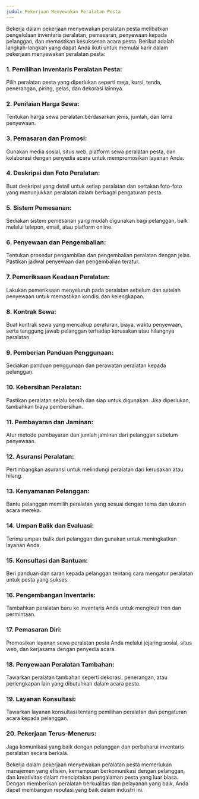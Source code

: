 ```yaml
---
judul: Pekerjaan Menyewakan Peralatan Pesta
---
```


Bekerja dalam pekerjaan menyewakan peralatan pesta melibatkan pengelolaan inventaris peralatan, pemasaran, penyewaan kepada pelanggan, dan memastikan kesuksesan acara pesta. Berikut adalah langkah-langkah yang dapat Anda ikuti untuk memulai karir dalam pekerjaan menyewakan peralatan pesta:

### 1. **Pemilihan Inventaris Peralatan Pesta:**

Pilih peralatan pesta yang diperlukan seperti meja, kursi, tenda, penerangan, piring, gelas, dan dekorasi lainnya.

### 2. **Penilaian Harga Sewa:**

Tentukan harga sewa peralatan berdasarkan jenis, jumlah, dan lama penyewaan.

### 3. **Pemasaran dan Promosi:**

Gunakan media sosial, situs web, platform sewa peralatan pesta, dan kolaborasi dengan penyedia acara untuk mempromosikan layanan Anda.

### 4. **Deskripsi dan Foto Peralatan:**

Buat deskripsi yang detail untuk setiap peralatan dan sertakan foto-foto yang menunjukkan peralatan dalam berbagai pengaturan pesta.

### 5. **Sistem Pemesanan:**

Sediakan sistem pemesanan yang mudah digunakan bagi pelanggan, baik melalui telepon, email, atau platform online.

### 6. **Penyewaan dan Pengembalian:**

Tentukan prosedur pengambilan dan pengembalian peralatan dengan jelas. Pastikan jadwal penyewaan dan pengembalian teratur.

### 7. **Pemeriksaan Keadaan Peralatan:**

Lakukan pemeriksaan menyeluruh pada peralatan sebelum dan setelah penyewaan untuk memastikan kondisi dan kelengkapan.

### 8. **Kontrak Sewa:**

Buat kontrak sewa yang mencakup peraturan, biaya, waktu penyewaan, serta tanggung jawab pelanggan terhadap kerusakan atau hilangnya peralatan.

### 9. **Pemberian Panduan Penggunaan:**

Sediakan panduan penggunaan dan perawatan peralatan kepada pelanggan.

### 10. **Kebersihan Peralatan:**

Pastikan peralatan selalu bersih dan siap untuk digunakan. Jika diperlukan, tambahkan biaya pembersihan.

### 11. **Pembayaran dan Jaminan:**

Atur metode pembayaran dan jumlah jaminan dari pelanggan sebelum penyewaan.

### 12. **Asuransi Peralatan:**

Pertimbangkan asuransi untuk melindungi peralatan dari kerusakan atau hilang.

### 13. **Kenyamanan Pelanggan:**

Bantu pelanggan memilih peralatan yang sesuai dengan tema dan ukuran acara mereka.

### 14. **Umpan Balik dan Evaluasi:**

Terima umpan balik dari pelanggan dan gunakan untuk meningkatkan layanan Anda.

### 15. **Konsultasi dan Bantuan:**

Beri panduan dan saran kepada pelanggan tentang cara mengatur peralatan untuk pesta yang sukses.

### 16. **Pengembangan Inventaris:**

Tambahkan peralatan baru ke inventaris Anda untuk mengikuti tren dan permintaan.

### 17. **Pemasaran Diri:**

Promosikan layanan sewa peralatan pesta Anda melalui jejaring sosial, situs web, dan kerjasama dengan penyedia acara.

### 18. **Penyewaan Peralatan Tambahan:**

Tawarkan peralatan tambahan seperti dekorasi, penerangan, atau perlengkapan lain yang dibutuhkan dalam acara pesta.

### 19. **Layanan Konsultasi:**

Tawarkan layanan konsultasi tentang pemilihan peralatan dan pengaturan acara kepada pelanggan.

### 20. **Pekerjaan Terus-Menerus:**

Jaga komunikasi yang baik dengan pelanggan dan perbaharui inventaris peralatan secara berkala.

Bekerja dalam pekerjaan menyewakan peralatan pesta memerlukan manajemen yang efisien, kemampuan berkomunikasi dengan pelanggan, dan kreativitas dalam menciptakan pengalaman pesta yang luar biasa. Dengan memberikan peralatan berkualitas dan pelayanan yang baik, Anda dapat membangun reputasi yang baik dalam industri ini.
